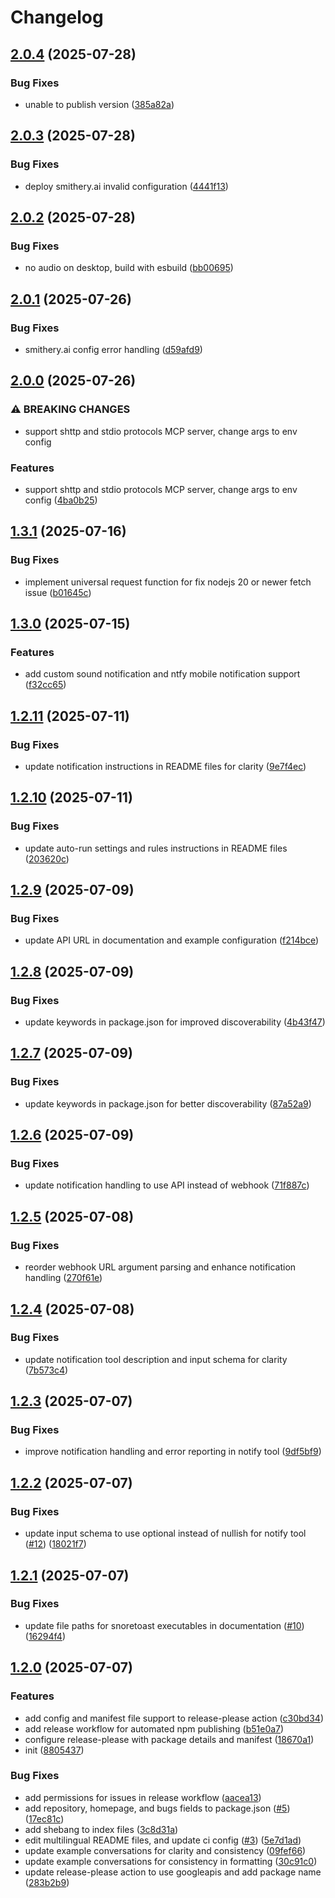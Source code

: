 # Changelog

## [2.0.4](https://github.com/gimjin/message-mcp/compare/message-mcp-v2.0.3...message-mcp-v2.0.4) (2025-07-28)


### Bug Fixes

* unable to publish version ([385a82a](https://github.com/gimjin/message-mcp/commit/385a82a5ea65abc3cc36bed9c0f0fc07b1633e8c))

## [2.0.3](https://github.com/gimjin/message-mcp/compare/message-mcp-v2.0.2...message-mcp-v2.0.3) (2025-07-28)


### Bug Fixes

* deploy smithery.ai invalid configuration ([4441f13](https://github.com/gimjin/message-mcp/commit/4441f1386ea1cf7a2e14b6b3240e940b4d0dae2e))

## [2.0.2](https://github.com/gimjin/message-mcp/compare/message-mcp-v2.0.1...message-mcp-v2.0.2) (2025-07-28)


### Bug Fixes

* no audio on desktop, build with esbuild ([bb00695](https://github.com/gimjin/message-mcp/commit/bb006955f0ffcafc1265fc3210a42f236be3a491))

## [2.0.1](https://github.com/gimjin/message-mcp/compare/message-mcp-v2.0.0...message-mcp-v2.0.1) (2025-07-26)


### Bug Fixes

* smithery.ai config error handling ([d59afd9](https://github.com/gimjin/message-mcp/commit/d59afd96f0c8e6d7dd104122dfadffafee442d92))

## [2.0.0](https://github.com/gimjin/message-mcp/compare/message-mcp-v1.3.1...message-mcp-v2.0.0) (2025-07-26)


### ⚠ BREAKING CHANGES

* support shttp and stdio protocols MCP server, change args to env config

### Features

* support shttp and stdio protocols MCP server, change args to env config ([4ba0b25](https://github.com/gimjin/message-mcp/commit/4ba0b25e21cc4e42b8e6e4abda30b9cab36ea986))

## [1.3.1](https://github.com/gimjin/message-mcp/compare/message-mcp-v1.3.0...message-mcp-v1.3.1) (2025-07-16)


### Bug Fixes

* implement universal request function for fix nodejs 20 or newer fetch issue ([b01645c](https://github.com/gimjin/message-mcp/commit/b01645c54d5ac936ae62c7b9cf1b9eb7d769c6f5))

## [1.3.0](https://github.com/gimjin/message-mcp/compare/message-mcp-v1.2.11...message-mcp-v1.3.0) (2025-07-15)


### Features

* add custom sound notification and ntfy mobile notification support ([f32cc65](https://github.com/gimjin/message-mcp/commit/f32cc65ca89ff358d283581526f6804eeb38e4a6))

## [1.2.11](https://github.com/gimjin/message-mcp/compare/message-mcp-v1.2.10...message-mcp-v1.2.11) (2025-07-11)


### Bug Fixes

* update notification instructions in README files for clarity ([9e7f4ec](https://github.com/gimjin/message-mcp/commit/9e7f4ec3439fb9163872aa3a93ebf863e4319794))

## [1.2.10](https://github.com/gimjin/message-mcp/compare/message-mcp-v1.2.9...message-mcp-v1.2.10) (2025-07-11)


### Bug Fixes

* update auto-run settings and rules instructions in README files ([203620c](https://github.com/gimjin/message-mcp/commit/203620cbf37b1fdab24703f3d77c17b854871b6e))

## [1.2.9](https://github.com/gimjin/message-mcp/compare/message-mcp-v1.2.8...message-mcp-v1.2.9) (2025-07-09)


### Bug Fixes

* update API URL in documentation and example configuration ([f214bce](https://github.com/gimjin/message-mcp/commit/f214bce06c2273f71ca3185ee30bcc66c28f1160))

## [1.2.8](https://github.com/gimjin/message-mcp/compare/message-mcp-v1.2.7...message-mcp-v1.2.8) (2025-07-09)


### Bug Fixes

* update keywords in package.json for improved discoverability ([4b43f47](https://github.com/gimjin/message-mcp/commit/4b43f479f4a5d8e982247b1549ff5343f64bf41d))

## [1.2.7](https://github.com/gimjin/message-mcp/compare/message-mcp-v1.2.6...message-mcp-v1.2.7) (2025-07-09)


### Bug Fixes

* update keywords in package.json for better discoverability ([87a52a9](https://github.com/gimjin/message-mcp/commit/87a52a9e7bc4584d6728c00dd9284d3e4eabec13))

## [1.2.6](https://github.com/gimjin/message-mcp/compare/message-mcp-v1.2.5...message-mcp-v1.2.6) (2025-07-09)


### Bug Fixes

* update notification handling to use API instead of webhook ([71f887c](https://github.com/gimjin/message-mcp/commit/71f887cbbbe301746e1c3f32d6eb3153e4f5bd57))

## [1.2.5](https://github.com/gimjin/message-mcp/compare/message-mcp-v1.2.4...message-mcp-v1.2.5) (2025-07-08)


### Bug Fixes

* reorder webhook URL argument parsing and enhance notification handling ([270f61e](https://github.com/gimjin/message-mcp/commit/270f61e9c174341e5c0015472ff6e996498ad846))

## [1.2.4](https://github.com/gimjin/message-mcp/compare/message-mcp-v1.2.3...message-mcp-v1.2.4) (2025-07-08)


### Bug Fixes

* update notification tool description and input schema for clarity ([7b573c4](https://github.com/gimjin/message-mcp/commit/7b573c47f8eb4e589f4d6a68d9546adb6e1c1211))

## [1.2.3](https://github.com/gimjin/message-mcp/compare/message-mcp-v1.2.2...message-mcp-v1.2.3) (2025-07-07)


### Bug Fixes

* improve notification handling and error reporting in notify tool ([9df5bf9](https://github.com/gimjin/message-mcp/commit/9df5bf983dab756eda6ca921873bdc1d4d5c4c69))

## [1.2.2](https://github.com/gimjin/message-mcp/compare/message-mcp-v1.2.1...message-mcp-v1.2.2) (2025-07-07)


### Bug Fixes

* update input schema to use optional instead of nullish for notify tool ([#12](https://github.com/gimjin/message-mcp/issues/12)) ([18021f7](https://github.com/gimjin/message-mcp/commit/18021f78847c9a11c4a6197c3c9329c55e59dc80))

## [1.2.1](https://github.com/gimjin/message-mcp/compare/message-mcp-v1.2.0...message-mcp-v1.2.1) (2025-07-07)


### Bug Fixes

* update file paths for snoretoast executables in documentation ([#10](https://github.com/gimjin/message-mcp/issues/10)) ([16294f4](https://github.com/gimjin/message-mcp/commit/16294f4dbd191851312e60ab8156172b03991629))

## [1.2.0](https://github.com/gimjin/message-mcp/compare/message-mcp-v1.1.3...message-mcp-v1.2.0) (2025-07-07)


### Features

* add config and manifest file support to release-please action ([c30bd34](https://github.com/gimjin/message-mcp/commit/c30bd340eb922ce7692a9a3267dcf57983b51d49))
* add release workflow for automated npm publishing ([b51e0a7](https://github.com/gimjin/message-mcp/commit/b51e0a7baf8e6dcf2c59e97a720cb8cd00ef08da))
* configure release-please with package details and manifest ([18670a1](https://github.com/gimjin/message-mcp/commit/18670a1ce5e107a3e652db90f1efc49aa6bbcc2c))
* init ([8805437](https://github.com/gimjin/message-mcp/commit/8805437c70fec9aa4301e6bb2a3a1db9034ffdfd))


### Bug Fixes

* add permissions for issues in release workflow ([aacea13](https://github.com/gimjin/message-mcp/commit/aacea13d33ced2412d1a907d65c2edd046388b47))
* add repository, homepage, and bugs fields to package.json ([#5](https://github.com/gimjin/message-mcp/issues/5)) ([17ec81c](https://github.com/gimjin/message-mcp/commit/17ec81c11cafc6cc7da080077b72bb13801225ef))
* add shebang to index files ([3c8d31a](https://github.com/gimjin/message-mcp/commit/3c8d31a777a6170ad900e199e5a2fb78b0490bae))
* edit multilingual README files, and update ci config ([#3](https://github.com/gimjin/message-mcp/issues/3)) ([5e7d1ad](https://github.com/gimjin/message-mcp/commit/5e7d1ad5d9ef8aef3e88725f2c3fc4e0d03b44ae))
* update example conversations for clarity and consistency ([09fef66](https://github.com/gimjin/message-mcp/commit/09fef66104f02cd770dc568e1b10a3e87b89e5b4))
* update example conversations for consistency in formatting ([30c91c0](https://github.com/gimjin/message-mcp/commit/30c91c0eb6db911e105420fdcbdaadc592db8d1c))
* update release-please action to use googleapis and add package name ([283b2b9](https://github.com/gimjin/message-mcp/commit/283b2b93836020c870a24e0ff47ba4f25ef66725))
